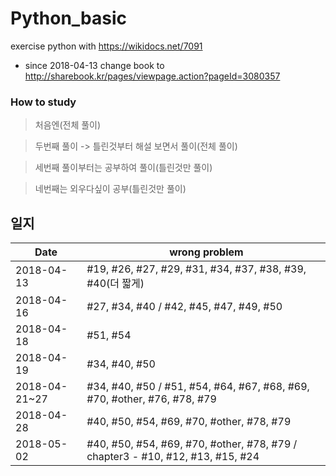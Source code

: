 # Python_basic
exercise python with https://wikidocs.net/7091
* since 2018-04-13 change book to http://sharebook.kr/pages/viewpage.action?pageId=3080357 

### How to study
> 처음엔(전체 풀이)

> 두번째 풀이 -> 틀린것부터 해설 보면서 풀이(전체 풀이)

> 세번째 풀이부터는 공부하여 풀이(틀린것만 풀이)

> 네번째는 외우다싶이 공부(틀린것만 풀이)



## 일지
|     Date      |   wrong problem  |
| ------------- | ------------- |
| 2018-04-13  | #19, #26, #27, #29, #31, #34, #37, #38, #39, #40(더 짧게)  |
| 2018-04-16  | #27, #34, #40 / #42, #45, #47, #49, #50 |
| 2018-04-18  | #51, #54 |
| 2018-04-19  | #34, #40, #50 |
| 2018-04-21~27  | #34, #40, #50 / #51, #54, #64, #67, #68, #69, #70, #other, #76, #78, #79 |
| 2018-04-28 | #40, #50, #54, #69, #70, #other, #78, #79 |
| 2018-05-02 |  #40, #50, #54, #69, #70, #other, #78, #79 / chapter3 - #10, #12, #13, #15, #24 |
